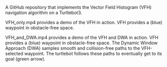 A GitHub repository that implements the Vector Field Histogram (VFH) navigation algorithm on a Turtlebot3.

VFH_only.mp4 provides a demo of the VFH in action. VFH provides a (blue) waypoint in obstacle-free space.

VFH_and_DWA.mp4 provides a demo of the VFH and DWA in action. VFH provides a (blue) waypoint in obstacle-free space.
The Dynamic Window Approach (DWA) samples smooth and collision-free paths to the VFH-selected waypoint. The turtlebot 
follows these paths to eventually get to its goal (green arrow).
